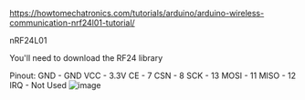 https://howtomechatronics.com/tutorials/arduino/arduino-wireless-communication-nrf24l01-tutorial/

nRF24L01

You'll need to download the RF24 library

Pinout:
GND - GND
VCC - 3.3V
CE - 7
CSN - 8
SCK - 13
MOSI - 11
MISO - 12
IRQ - Not Used
![image](https://github.com/jeffreyroach94/bright-verde/assets/167149794/088c349c-ed1c-41af-8b79-be3ce5d2d94d)
